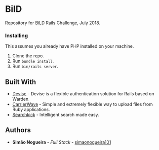 # BilD
Repository for BiLD Rails Challenge, July 2018.

### Installing

This assumes you already have PHP installed on your machine.

1. Clone the repo.
2. Run `bundle install`.
2. Run `bin/rails server`.

## Built With

* [Devise](https://github.com/plataformatec/devise) - Devise is a flexible authentication solution for Rails based on Warden.
* [CarrierWave](https://github.com/carrierwaveuploader/carrierwave) - Simple and extremely flexible way to upload files from Ruby applications.
* [Searchkick](https://github.com/ankane/searchkick) - Intelligent search made easy.

## Authors

* **Simão Nogueira** - *Full Stack* - [simaonogueira101](https://github.com/simaonogueira101)

